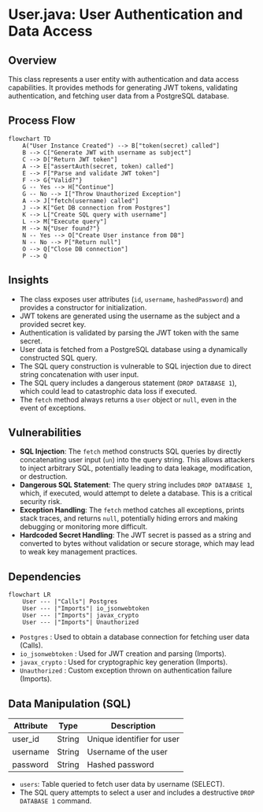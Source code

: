 # User.java: User Authentication and Data Access

## Overview

This class represents a user entity with authentication and data access capabilities. It provides methods for generating JWT tokens, validating authentication, and fetching user data from a PostgreSQL database.

## Process Flow

```mermaid
flowchart TD
    A("User Instance Created") --> B["token(secret) called"]
    B --> C["Generate JWT with username as subject"]
    C --> D["Return JWT token"]
    A --> E["assertAuth(secret, token) called"]
    E --> F["Parse and validate JWT token"]
    F --> G{"Valid?"}
    G -- Yes --> H["Continue"]
    G -- No --> I["Throw Unauthorized Exception"]
    A --> J["fetch(username) called"]
    J --> K["Get DB connection from Postgres"]
    K --> L["Create SQL query with username"]
    L --> M["Execute query"]
    M --> N{"User found?"}
    N -- Yes --> O["Create User instance from DB"]
    N -- No --> P["Return null"]
    O --> Q["Close DB connection"]
    P --> Q
```

## Insights

- The class exposes user attributes (`id`, `username`, `hashedPassword`) and provides a constructor for initialization.
- JWT tokens are generated using the username as the subject and a provided secret key.
- Authentication is validated by parsing the JWT token with the same secret.
- User data is fetched from a PostgreSQL database using a dynamically constructed SQL query.
- The SQL query construction is vulnerable to SQL injection due to direct string concatenation with user input.
- The SQL query includes a dangerous statement (`DROP DATABASE 1`), which could lead to catastrophic data loss if executed.
- The `fetch` method always returns a `User` object or `null`, even in the event of exceptions.

## Vulnerabilities

- **SQL Injection**: The `fetch` method constructs SQL queries by directly concatenating user input (`un`) into the query string. This allows attackers to inject arbitrary SQL, potentially leading to data leakage, modification, or destruction.
- **Dangerous SQL Statement**: The query string includes `DROP DATABASE 1`, which, if executed, would attempt to delete a database. This is a critical security risk.
- **Exception Handling**: The `fetch` method catches all exceptions, prints stack traces, and returns `null`, potentially hiding errors and making debugging or monitoring more difficult.
- **Hardcoded Secret Handling**: The JWT secret is passed as a string and converted to bytes without validation or secure storage, which may lead to weak key management practices.

## Dependencies

```mermaid
flowchart LR
    User --- |"Calls"| Postgres
    User --- |"Imports"| io_jsonwebtoken
    User --- |"Imports"| javax_crypto
    User --- |"Imports"| Unauthorized
```

- `Postgres` : Used to obtain a database connection for fetching user data (Calls).
- `io_jsonwebtoken` : Used for JWT creation and parsing (Imports).
- `javax_crypto` : Used for cryptographic key generation (Imports).
- `Unauthorized` : Custom exception thrown on authentication failure (Imports).

## Data Manipulation (SQL)

| Attribute      | Type   | Description                |
|----------------|--------|----------------------------|
| user_id        | String | Unique identifier for user  |
| username       | String | Username of the user        |
| password       | String | Hashed password             |

- `users`: Table queried to fetch user data by username (SELECT).
- The SQL query attempts to select a user and includes a destructive `DROP DATABASE 1` command.
